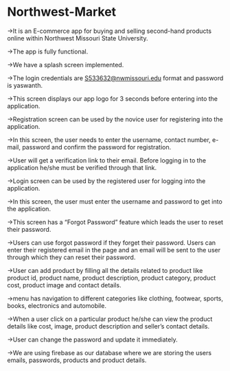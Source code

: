 # Northwest-Market
->It is an E-commerce app for buying and selling second-hand products online within Northwest Missouri State University.

->The app is fully functional.

->We have a splash screen implemented.

->The login credentials are S533632@nwmissouri.edu format and password is yaswanth.

->This screen displays our app logo for 3 seconds before entering into the application.

->Registration screen can be used by the novice user for registering into the application.

->In this screen, the user needs to enter the username, contact number, e-mail, password and confirm the password for registration.

->User will get a verification link to their email. Before logging in to the application he/she must be verified through that link.

->Login screen can be used by the registered user for logging into the application.

->In this screen, the user must enter the username and password to get into the application.

->This screen has a “Forgot Password” feature which leads the user to reset their password.

->Users can use forgot password if they forget their password. Users can enter their registered email in the page and an email will be sent to the user through which they can reset their password.

->User can add product by filling all the details related to product like product id, product name, product description, product category, product cost, product image and contact details.

->menu has navigation to different categories like clothing, footwear, sports, books, electronics and automobile.

->When a user click on a particular product he/she can view the product details like cost, image, product description and seller’s contact details. 

->User can change the password and update it immediately.

->We are using firebase as our database where we are storing the users emails, passwords, products and product details. 








